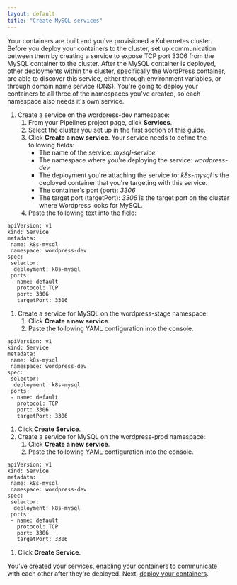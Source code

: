 ```yaml
---
layout: default
title: "Create MySQL services"
--- 
```


Your containers are built and you’ve provisioned a Kubernetes cluster. Before you deploy your containers to the cluster, set up communication between them by creating a service to expose TCP port 3306 from the MySQL container to the cluster. After the MySQL container is deployed, other deployments within the cluster, specifically the WordPress container, are  able to discover this service, either through environment variables, or through domain name service (DNS). You're going to deploy your containers to all three of the namespaces you've created, so each namespace also needs it's own service.

1. Create a service on the wordpress-dev namespace:
   1. From your Pipelines project page, click **Services**.
   1. Select the cluster you set up in the first section of this guide.
   1. Click **Create a new service**. Your service needs to define the following fields:
      * The name of the service: *mysql-service*
      * The namespace where you're deploying the service: *wordpress-dev*
      * The deployment you're attaching the service to: *k8s-mysql* is the deployed container that you're targeting with this service.
      * The container's port (port): *3306* 
      * The target port (targetPort): *3306* is the target port on the cluster where Wordpress looks for MySQL.
   1. Paste the following text into the field:
        
```
apiVersion: v1
kind: Service
metadata:
 name: k8s-mysql
 namespace: wordpress-dev
spec:
 selector:
  deployment: k8s-mysql
 ports:
 - name: default
   protocol: TCP
   port: 3306
   targetPort: 3306
```

1. Create a service for MySQL on the wordpress-stage namespace:
   1. Click **Create a new service**.
   1. Paste the following YAML configuration into the console.     
        
```
apiVersion: v1
kind: Service
metadata:
 name: k8s-mysql
 namespace: wordpress-dev
spec:
 selector:
  deployment: k8s-mysql
 ports:
 - name: default
   protocol: TCP
   port: 3306
   targetPort: 3306
```
        
   1. Click **Create Service**.
1. Create a service for MySQL on the wordpress-prod namespace:
   1. Click **Create a new service**.
   1. Paste the following YAML configuration into the console.
        
```
apiVersion: v1
kind: Service
metadata:
 name: k8s-mysql
 namespace: wordpress-dev
spec:
 selector:
  deployment: k8s-mysql
 ports:
 - name: default
   protocol: TCP
   port: 3306
   targetPort: 3306
```
        
   1. Click **Create Service**.
   
You've created your services, enabling your containers to communicate with each other after they're deployed. Next, [deploy your containers](./gs_deploy_containers.html).    
